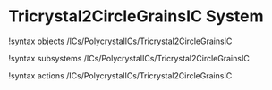 <!-- MOOSE Documentation Stub: Remove this when content is added. -->

# Tricrystal2CircleGrainsIC System
!syntax objects /ICs/PolycrystalICs/Tricrystal2CircleGrainsIC

!syntax subsystems /ICs/PolycrystalICs/Tricrystal2CircleGrainsIC

!syntax actions /ICs/PolycrystalICs/Tricrystal2CircleGrainsIC

